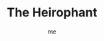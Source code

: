 ---
# basics
title     		 : "The Heirophant"
token					 : 'major-05'
card_type			 : '' # major, minor, court
layout				 : "tarot-card"
author    		 : 'me'
one_liner 		 : "Guidance, knowledge, revelation, belief"
alt_names			 : ['The Pope']
images				 : ['assets/images/tarot/rws/rw-major-05.jpg']
keywords			 : ['guidance', 'knowledge', 'revelation', 'belief']
url						 : 'tarot/cards/major-05'
aliases				 : ['hierophant', 'the-hierophant']

# password: 'foolish journey'
dropbox				 : 'https://www.dropbox.com/sh/14l77cvnhm8by2p/AADCpHXHmv-3jYUhCXHZ3qX5a?dl=0'

meaning_light  : "Teaching or guiding others. Searching for the truth. Asking for guidance from a higher power. Acknowledging the wisdom and experience of others. Taking vows. Engaging in heartfelt rituals. Volunteering."

meaning_shadow : "Using experience as a means of manipulating or misguiding others. Being dogmatic. Favoring tradition over what is expedient or necessary. Going through the motions of empty rituals. Concealing wisdom. Restricting access to spiritual truths or the gods."

# more detail
correspondence_suit 				: ""
correspondence_archetype 		: "The Guardian/The Church/Faith"
correspondence_hebrew 			: "Vau/Nail or Spike/6"
correspondence_element 			: ""
correspondence_planet 			: "Earth"
correspondence_astrological : "Taurus"
correspondence_mystical 		: "The Christ, the Apostle Peter, Buddha, Mohammed. Popes, priests, and intercessors of every faith and tradition."
correspondence_story 				: "A skilled advisor or capable initiate teaches the main character the secrets he or she needs to succeed."

advice_relationships 	 : "A relationship should be more than just going through the motions. Seek the deeper meaning of small gestures and daily chores. Emphasize signs that those involved have real faith in the partnership. If necessary, seek guidance from a spiritual leader or counselor."

advice_work 					 : "Seek training or a mentor, particularly if you are having difficulty understanding a complex assignment or when adjusting to new professional surroundings. See your daily work as an expression of your faith. Take traditional routes instead of innovative, unproven measures."

advice_spirituality 	 : "See familiar spiritual symbols in a new light by pursuing a deeper understanding of them. If you’re a lone practitioner, consider the value of joining a like-minded group or learning from a worthy teacher. What are the larger truths behind the rituals or stories you’ve learned?"

advice_personal_growth : "In time, everyone must deal with conflicts between experience and faith. Where do you find your personal center? Values dictate behavior, so work to define what you truly believe in. Don’t shy away from the big questions, but be wary of gurus bearing quick answers."

advice_fortune_telling : "Expect to be caught in a misdeed and punished accordingly. Pray for forgiveness and confess wrongdoings. A more experienced man, spiritual leader, or father figure will come into your life."

questions	: ["How is your own faith (or lack of faith) reflected in this situation?", "Are there outdated beliefs you’d do well to abandon?", "What urges or inclinations are you being called upon to control?", "If you were in a respected position of power, what changes would you make?", "What role might tradition or religion play in this situation?", "Who authored the rules? Who enforces them? Why?", "How might an experienced guide impact this situation?"]

# referenced in the symbols.toml data file
symbols	  : ['5', 'three-tiered-crown', 'triple-cross-scepter', 'kneeling-acolytes', 'red-roses-and-white-lilies']

# metadata
suppress_topnav : true
related_cards 	: []

---